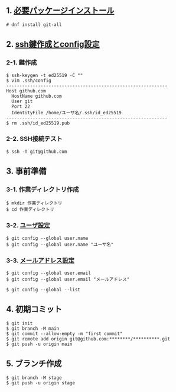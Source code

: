 ## 1. [必要パッケージインストール](https://git-scm.com/book/ja/v2/%E4%BD%BF%E3%81%84%E5%A7%8B%E3%82%81%E3%82%8B-Git%E3%81%AE%E3%82%A4%E3%83%B3%E3%82%B9%E3%83%88%E3%83%BC%E3%83%AB)
```
# dnf install git-all
```

## 2. [ssh鍵作成とconfig設定](https://docs.github.com/ja/authentication/connecting-to-github-with-ssh/checking-for-existing-ssh-keys?platform=linux)
### 2-1. 鍵作成
```
$ ssh-keygen -t ed25519 -C ""
$ vim .ssh/config
-------------------------------------------------------------
Host github.com
  HostName github.com
  User git
  Port 22
  IdentityFile /home/ユーザ名/.ssh/id_ed25519
-------------------------------------------------------------
$ rm .ssh/id_ed25519.pub
```

### 2-2. SSH接続テスト
```
$ ssh -T git@github.com
```

## 3. 事前準備
### 3-1. 作業ディレクトリ作成
```
$ mkdir 作業ディレクトリ
$ cd 作業ディレクトリ
```

### 3-2. [ユーザ設定](https://docs.github.com/en/get-started/getting-started-with-git/setting-your-username-in-git)
```
$ git config --global user.name
$ git config --global user.name "ユーザ名"
```

### 3-3. [メールアドレス設定](https://docs.github.com/ja/account-and-profile/setting-up-and-managing-your-personal-account-on-github/managing-email-preferences/setting-your-commit-email-address)
```
$ git config --global user.email
$ git config --global user.email "メールアドレス"
```
```
$ git config --global --list
```


## 4. 初期コミット
```
$ git init
$ git branch -M main
$ git commit --allow-empty -m "first commit"
$ git remote add origin git@github.com:********/**********.git
$ git push -u origin main
```

## 5. ブランチ作成
```
$ git branch -M stage
$ git push -u origin stage
```